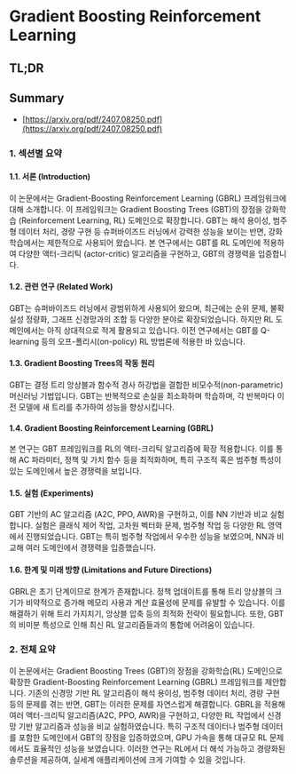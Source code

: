 # Gradient Boosting Reinforcement Learning
## TL;DR
## Summary
- [https://arxiv.org/pdf/2407.08250.pdf](https://arxiv.org/pdf/2407.08250.pdf)

### 1. 섹션별 요약

#### 1.1. 서론 (Introduction)
이 논문에서는 Gradient-Boosting Reinforcement Learning (GBRL) 프레임워크에 대해 소개합니다. 이 프레임워크는 Gradient Boosting Trees (GBT)의 장점을 강화학습 (Reinforcement Learning, RL) 도메인으로 확장합니다. GBT는 해석 용이성, 범주형 데이터 처리, 경량 구현 등 슈퍼바이즈드 러닝에서 강력한 성능을 보이는 반면, 강화학습에서는 제한적으로 사용되어 왔습니다. 본 연구에서는 GBT를 RL 도메인에 적용하여 다양한 액터-크리틱 (actor-critic) 알고리즘을 구현하고, GBT의 경쟁력을 입증합니다.

#### 1.2. 관련 연구 (Related Work)
GBT는 슈퍼바이즈드 러닝에서 광범위하게 사용되어 왔으며, 최근에는 순위 문제, 불확실성 정량화, 그래프 신경망과의 조합 등 다양한 분야로 확장되었습니다. 하지만 RL 도메인에서는 아직 상대적으로 적게 활용되고 있습니다. 이전 연구에서는 GBT를 Q-learning 등의 오프-폴리시(on-policy) RL 방법론에 적용한 바 있습니다.

#### 1.3. Gradient Boosting Trees의 작동 원리
GBT는 결정 트리 앙상블과 함수적 경사 하강법을 결합한 비모수적(non-parametric) 머신러닝 기법입니다. GBT는 반복적으로 손실을 최소화하며 학습하며, 각 반복마다 이전 모델에 새 트리를 추가하여 성능을 향상시킵니다.

#### 1.4. Gradient Boosting Reinforcement Learning (GBRL)
본 연구는 GBT 프레임워크를 RL의 액터-크리틱 알고리즘에 확장 적용합니다. 이를 통해 AC 파라미터, 정책 및 가치 함수 등을 최적화하며, 특히 구조적 혹은 범주형 특성이 있는 도메인에서 높은 경쟁력을 보입니다.

#### 1.5. 실험 (Experiments)
GBT 기반의 AC 알고리즘 (A2C, PPO, AWR)을 구현하고, 이를 NN 기반과 비교 실험합니다. 실험은 클래식 제어 작업, 고차원 벡터화 문제, 범주형 작업 등 다양한 RL 영역에서 진행되었습니다. GBT는 특히 범주형 작업에서 우수한 성능을 보였으며, NN과 비교해 여러 도메인에서 경쟁력을 입증했습니다.

#### 1.6. 한계 및 미래 방향 (Limitations and Future Directions)
GBRL은 초기 단계이므로 한계가 존재합니다. 정책 업데이트를 통해 트리 앙상블의 크기가 비약적으로 증가해 메모리 사용과 계산 효율성에 문제를 유발할 수 있습니다. 이를 해결하기 위해 트리 가지치기, 앙상블 압축 등의 최적화 전략이 필요합니다. 또한, GBT의 비미분 특성으로 인해 최신 RL 알고리즘들과의 통합에 어려움이 있습니다.

### 2. 전체 요약
이 논문에서는 Gradient Boosting Trees (GBT)의 장점을 강화학습(RL) 도메인으로 확장한 Gradient-Boosting Reinforcement Learning (GBRL) 프레임워크를 제안합니다. 기존의 신경망 기반 RL 알고리즘이 해석 용이성, 범주형 데이터 처리, 경량 구현 등의 문제를 겪는 반면, GBT는 이러한 문제를 자연스럽게 해결합니다. GBRL을 적용해 여러 액터-크리틱 알고리즘(A2C, PPO, AWR)을 구현하고, 다양한 RL 작업에서 신경망 기반 알고리즘과 성능을 비교 실험하였습니다. 특히 구조적 데이터나 범주형 데이터를 포함한 도메인에서 GBT의 장점을 입증하였으며, GPU 가속을 통해 대규모 RL 문제에서도 효율적인 성능을 보였습니다. 이러한 연구는 RL에서 더 해석 가능하고 경량화된 솔루션을 제공하여, 실세계 애플리케이션에 크게 기여할 수 있을 것입니다.

